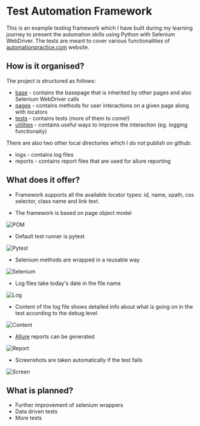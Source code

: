 # Test Automation Framework

This is an example testing framework which I have built during my learning journey to present the automation skills using Python with Selenium WebDriver. The tests are meant to cover various functionalities of [automationpractice.com](http://automationpractice.com/index.php) website.

## How is it organised?
The project is structured as follows:
- [base](base) - contains the basepage that is inherited by other pages and also Selenium WebDriver calls
- [pages](pages) - contains methods for user interactions on a given page along with locators
- [tests](tests) - contains tests (more of them to come!)
- [utilities](utilities) - contains useful ways to improve the interaction (eg. logging functionaity)

There are also two other local directories which I do not publish on github:
- logs - contains log files
- reports - contains report files that are used for allure reporting

## What does it offer?
- Framework supports all the available locator types: id, name, xpath, css selector, class name and link text.

- The framework is based on page object model

![POM](https://i.imgur.com/U2eWdpD.jpg "POM")


- Default test runner is pytest

![Pytest](https://i.imgur.com/KaxBPBo.jpg "Pytest")


- Selenium methods are wrapped in a reusable way

![Selenium](https://i.imgur.com/J3KrVVm.jpg "Selenium")


- Log files take today's date in the file name

![Log](https://i.imgur.com/WzeOEcX.jpg "Log")


- Content of the log file shows detailed info about what is going on in the test according to the debug level

![Content](https://i.imgur.com/fhMMUJw.jpeg "Content")


- [Allure](https://docs.qameta.io/allure/) reports can be generated

![Report](https://i.imgur.com/z3XfWv8.jpeg "Report")


- Screenshots are taken automatically if the test fails

![Screen](https://i.imgur.com/mvcMtnF.jpeg "Screen")



## What is planned?
- Further improvement of selenium wrappers
- Data driven tests
- More tests
